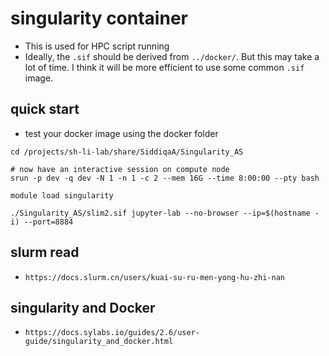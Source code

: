 # singularity container
- This is used for HPC script running
- Ideally, the `.sif` should be derived from `../docker/`. But this may take a lot of time. I think it will be more efficient to use some common `.sif` image.

## quick start
- test your docker image using the docker folder

```
cd /projects/sh-li-lab/share/SiddiqaA/Singularity_AS

# now have an interactive session on compute node
srun -p dev -q dev -N 1 -n 1 -c 2 --mem 16G --time 8:00:00 --pty bash

module load singularity

./Singularity_AS/slim2.sif jupyter-lab --no-browser --ip=$(hostname -i) --port=8884
```


## slurm read
- `https://docs.slurm.cn/users/kuai-su-ru-men-yong-hu-zhi-nan`

## singularity and Docker
- `https://docs.sylabs.io/guides/2.6/user-guide/singularity_and_docker.html`
